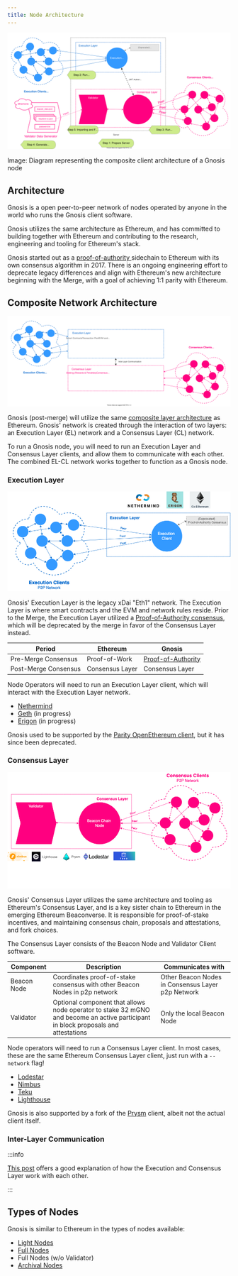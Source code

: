 ```yaml
---
title: Node Architecture
---
```


![](../../static/img/node/node-architecture.svg)

Image: Diagram representing the composite client architecture of a Gnosis node

## Architecture

Gnosis is a open peer-to-peer network of nodes operated by anyone in the world who runs the Gnosis client software. 

Gnosis utilizes the same architecture as Ethereum, and has committed to building together with Ethereum and contributing to the research, engineering and tooling for Ethereum's stack. 

Gnosis started out as a [proof-of-authority ](../specs/consensus/aura.md) sidechain to Ethereum with its own consensus algorithm in 2017. There is an ongoing engineering effort to deprecate legacy differences and align with Ethereum's new architecture beginning with the Merge, with a goal of achieving 1:1 parity with Ethereum. 

## Composite Network Architecture

![](../../static/img/node/composite-networks.svg)

Gnosis (post-merge) will utilize the same [composite layer architecture](https://hackmd.io/@n0ble/the-merge-terminology) as Ethereum. Gnosis' network is created through the interaction of two layers: an Execution Layer (EL) network and a Consensus Layer (CL) network. 

To run a Gnosis node, you will need to run an Execution Layer and Consensus Layer clients, and allow them to communicate with each other. The combined EL-CL network works together to function as a Gnosis node. 

### Execution Layer

![](../../static/img/node/execution-layer-architecture.png)

Gnosis' Execution Layer is the legacy xDai "Eth1" network. The Execution Layer is where smart contracts and the EVM and network rules reside. Prior to the Merge, the Execution Layer utilized a [Proof-of-Authority consensus](../specs/consensus/aura.md), which will be deprecated by the merge in favor of the Consensus Layer instead. 

| Period               | Ethereum        | Gnosis                                              |
| -------------------- | --------------- | --------------------------------------------------- |
| Pre-Merge Consensus  | Proof-of-Work   | [Proof-of-Authority](../specs/consensus/aura.md) |
| Post-Merge Consensus | Consensus Layer | Consensus Layer                                     |

Node Operators will need to run an Execution Layer client, which will interact with the Execution Layer network. 

- [Nethermind](./guide/execution/nethermind.md)
- [Geth](./guide/execution/geth.md) (in progress)
- [Erigon](./guide/execution/erigon.md) (in progress)

Gnosis used to be supported by the [Parity OpenEthereum client](./guide/execution/openethereum.md), but it has since been deprecated. 

### Consensus Layer

![](../../static/img/node/consensus-layer-architecture.png)

Gnosis' Consensus Layer utilizes the same architecture and tooling as Ethereum's Consensus Layer, and is a key sister chain to Ethereum in the emerging Ethereum Beaconverse. It is responsible for proof-of-stake incentives, and maintaining consensus chain, proposals and attestations, and fork choices. 

The Consensus Layer consists of the Beacon Node and Validator Client software. 

| Component   | Description                                                                                                                        | Communicates with                                 |
| ----------- | ---------------------------------------------------------------------------------------------------------------------------------- | ------------------------------------------------- |
| Beacon Node | Coordinates proof-of-stake consensus with other Beacon Nodes in p2p network                                                        | Other Beacon Nodes in Consensus Layer p2p Network |
| Validator   | Optional component that allows node operator to stake 32 mGNO and become an active participant in block proposals and attestations | Only the local Beacon Node                        |


Node operators will need to run a Consensus Layer client. In most cases, these are the same Ethereum Consensus Layer client, just run with a `--network` flag!

- [Lodestar](./guide/beacon/lodestar.md)
- [Nimbus](./guide/beacon/nimbus.md)
- [Teku](./guide/beacon/teku.md)
- [Lighthouse](./guide/beacon/lighthouse.md)

Gnosis is also supported by a fork of the [Prysm](./guide/beacon/prysm.md) client, albeit not the actual client itself. 

### Inter-Layer Communication

:::info

[This post](https://hackmd.io/@n0ble/ethereum_consensus_upgrade_mainnet_perspective) offers a good explanation of how the Execution and Consensus Layer work with each other. 

:::

## Types of Nodes

Gnosis is similar to Ethereum in the types of nodes available: 

- [Light Nodes](https://ethereum.org/en/developers/docs/nodes-and-clients/#light-node)
- [Full Nodes](https://ethereum.org/en/developers/docs/nodes-and-clients/#full-node)
- Full Nodes (w/o Validator)
- [Archival Nodes](https://ethereum.org/en/developers/docs/nodes-and-clients/#archive-node)